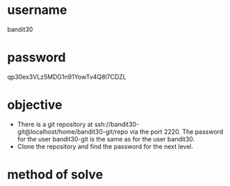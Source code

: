 # username
bandit30
# password
qp30ex3VLz5MDG1n91YowTv4Q8l7CDZL
# objective
* There is a git repository at ssh://bandit30-git@localhost/home/bandit30-git/repo via the port 2220. The password for the user bandit30-git is the same as for the user bandit30.
* Clone the repository and find the password for the next level.
# method of solve
